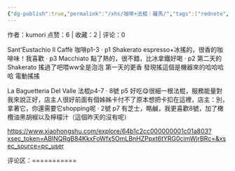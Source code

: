 ```yaml
---
{"dg-publish":true,"permalink":"/xhs/咖啡+法棍｜羅馬/","tags":["rednote","罗马"]}
---
```


作者：kumori
点赞：6   |   收藏：2   |   评论：0

Sant'Eustachio Il Caffè 咖啡p1-3
· p1 Shakerato espresso+冰搖的，很香的咖啡味！我喜歡
· p3 Macchiato 點了熱的，很不錯，比冰拿鐵好喝
· p2 第二天的Shakerato 搖過了吧喂ww全是泡泡 第一天的更香 發現搖這個是機器來的哈哈哈哈 電動搖搖
	
La Baguetteria Del Valle 法棍p4-7
· 8號 p5 好吃😋很細一根法棍，服務能量對我來說正好，店主人很好前面有個姊姊卡付不了原本想把卡扣在這裡，店主：別，拿著它，你還需要它shopping呢
· 2號 p7 有芝士，略鹹，我更喜歡8號，加了橄欖油黑胡椒以及檸檬汁（這個昨天的沒有呢）

https://www.xiaohongshu.com/explore/64b1c2cc000000001c01a803?xsec_token=ABlNQRgB84KkxFoWfx5OmLBnHZPpxt6tYRG0cimWjrBRc=&xsec_source=pc_user

评论区：===========

